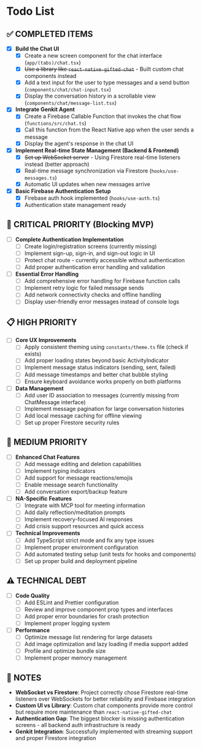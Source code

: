 # Todo List

## ✅ **COMPLETED ITEMS**

- [x] **Build the Chat UI**
  - [x] Create a new screen component for the chat interface (`app/(tabs)/chat.tsx`)
  - [x] ~~Use a library like `react-native-gifted-chat`~~ - Built custom chat components instead
  - [x] Add a text input for the user to type messages and a send button (`components/chat/chat-input.tsx`)
  - [x] Display the conversation history in a scrollable view (`components/chat/message-list.tsx`)

- [x] **Integrate Genkit Agent**
  - [x] Create a Firebase Callable Function that invokes the chat flow (`functions/src/chat.ts`)
  - [x] Call this function from the React Native app when the user sends a message
  - [x] Display the agent's response in the chat UI

- [x] **Implement Real-time State Management (Backend & Frontend)**
  - [x] ~~Set up WebSocket server~~ - Using Firestore real-time listeners instead (better approach)
  - [x] Real-time message synchronization via Firestore (`hooks/use-messages.ts`)
  - [x] Automatic UI updates when new messages arrive

- [x] **Basic Firebase Authentication Setup**
  - [x] Firebase auth hook implemented (`hooks/use-auth.ts`)
  - [x] Authentication state management ready

## 🚨 **CRITICAL PRIORITY (Blocking MVP)**

- [ ] **Complete Authentication Implementation**
  - [ ] Create login/registration screens (currently missing)
  - [ ] Implement sign-up, sign-in, and sign-out logic in UI
  - [ ] Protect chat route - currently accessible without authentication
  - [ ] Add proper authentication error handling and validation

- [ ] **Essential Error Handling**
  - [ ] Add comprehensive error handling for Firebase function calls
  - [ ] Implement retry logic for failed message sends
  - [ ] Add network connectivity checks and offline handling
  - [ ] Display user-friendly error messages instead of console logs

## 📋 **HIGH PRIORITY**

- [ ] **Core UX Improvements**
  - [ ] Apply consistent theming using `constants/theme.ts` file (check if exists)
  - [ ] Add proper loading states beyond basic ActivityIndicator
  - [ ] Implement message status indicators (sending, sent, failed)
  - [ ] Add message timestamps and better chat bubble styling
  - [ ] Ensure keyboard avoidance works properly on both platforms

- [ ] **Data Management**
  - [ ] Add user ID association to messages (currently missing from ChatMessage interface)
  - [ ] Implement message pagination for large conversation histories
  - [ ] Add local message caching for offline viewing
  - [ ] Set up proper Firestore security rules

## 🔧 **MEDIUM PRIORITY**

- [ ] **Enhanced Chat Features**
  - [ ] Add message editing and deletion capabilities
  - [ ] Implement typing indicators
  - [ ] Add support for message reactions/emojis
  - [ ] Enable message search functionality
  - [ ] Add conversation export/backup feature

- [ ] **NA-Specific Features**
  - [ ] Integrate with MCP tool for meeting information
  - [ ] Add daily reflection/meditation prompts
  - [ ] Implement recovery-focused AI responses
  - [ ] Add crisis support resources and quick access

- [ ] **Technical Improvements**
  - [ ] Add TypeScript strict mode and fix any type issues
  - [ ] Implement proper environment configuration
  - [ ] Add automated testing setup (unit tests for hooks and components)
  - [ ] Set up proper build and deployment pipeline

## ⚠️ **TECHNICAL DEBT**

- [ ] **Code Quality**
  - [ ] Add ESLint and Prettier configuration
  - [ ] Review and improve component prop types and interfaces
  - [ ] Add proper error boundaries for crash protection
  - [ ] Implement proper logging system

- [ ] **Performance**
  - [ ] Optimize message list rendering for large datasets
  - [ ] Add image optimization and lazy loading if media support added
  - [ ] Profile and optimize bundle size
  - [ ] Implement proper memory management

## 📝 **NOTES**

- **WebSocket vs Firestore**: Project correctly chose Firestore real-time listeners over WebSockets for better reliability and Firebase integration
- **Custom UI vs Library**: Custom chat components provide more control but require more maintenance than `react-native-gifted-chat`
- **Authentication Gap**: The biggest blocker is missing authentication screens - all backend auth infrastructure is ready
- **Genkit Integration**: Successfully implemented with streaming support and proper Firestore integration
